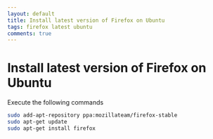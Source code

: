 ```yaml
---
layout: default
title: Install latest version of Firefox on Ubuntu
tags: firefox latest ubuntu
comments: true
---
```

# Install latest version of Firefox on Ubuntu

Execute the following commands

```bash
sudo add-apt-repository ppa:mozillateam/firefox-stable
sudo apt-get update
sudo apt-get install firefox
```
